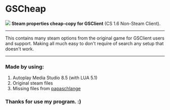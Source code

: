 # GSCheap
<img src="https://blogger.googleusercontent.com/img/b/R29vZ2xl/AVvXsEhUY4pXmPhSPl3NRXtR5s6ML6wsprpznPt6-smOf4dPa8pKNzWGavmcvWw7bEzJMtT9-t0P1UoELhW_06y_ZO9rOilzsWWuNVhhxCSzHuTb5nOicK1_0p_55Et1Pi5lNsNW7ag64NzBh-VoOyH-O3YDh_-5eSRqUkPZOmBxTOatD8Tct2S55G2dRrte/w256-h256-p-k-no-nu/favicon.ico">
<b>Steam properties cheap-copy for GSClient</b> (CS 1.6 Non-Steam Client).
<hr>
This contains many steam options from the original game for GSClient users and support. Making all much easy to don't require of search any setup that doesn't work.
<hr>
<h3>Made by using:</h3>
<ol>
<li>Autoplay Media Studio 8.5 (with LUA 5.1)</li>
<li>Original steam files</li>
<li>Missing files from <a href="https://gamebanana.com/members/1477661">papaschlange</a></li>
</ol>
<h3>Thanks for use my program. :)</h3>
